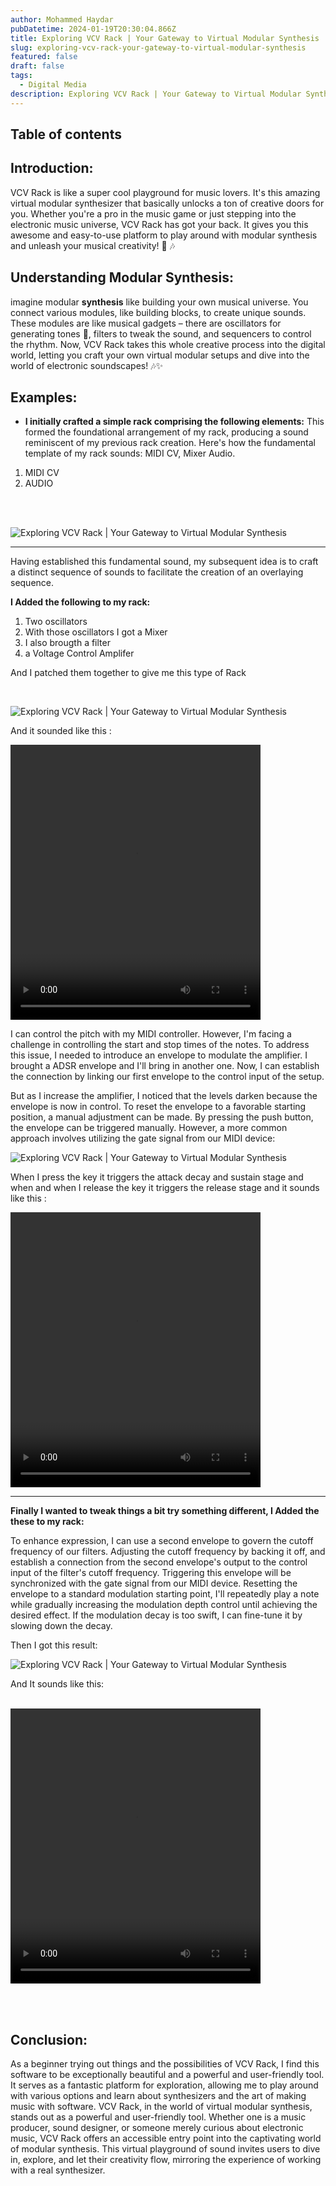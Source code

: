 ```yaml
---
author: Mohammed Haydar
pubDatetime: 2024-01-19T20:30:04.866Z
title: Exploring VCV Rack | Your Gateway to Virtual Modular Synthesis
slug: exploring-vcv-rack-your-gateway-to-virtual-modular-synthesis
featured: false
draft: false
tags:
  - Digital Media
description: Exploring VCV Rack | Your Gateway to Virtual Modular Synthesis
---
```


## Table of contents

## Introduction:

VCV Rack is like a super cool playground for music lovers. It's this amazing virtual modular synthesizer that basically unlocks a ton of creative doors for you. Whether you're a pro in the music game or just stepping into the electronic music universe, VCV Rack has got your back. It gives you this awesome and easy-to-use platform to play around with modular synthesis and unleash your musical creativity! 🎹 🎶

## Understanding Modular Synthesis:

imagine modular **synthesis** like building your own musical universe. You connect various modules, like building blocks, to create unique sounds. These modules are like musical gadgets – there are oscillators for generating tones 🎵, filters to tweak the sound, and sequencers to control the rhythm. Now, VCV Rack takes this whole creative process into the digital world, letting you craft your own virtual modular setups and dive into the world of electronic soundscapes! 🎶✨

## Examples:

- **I initially crafted a simple rack comprising the following elements:**
  This formed the foundational arrangement of my rack, producing a sound reminiscent of my previous rack creation. Here's how the fundamental template of my rack sounds: MIDI CV, Mixer Audio.

1. MIDI CV
2. AUDIO

<br /><br />

![Exploring VCV Rack | Your Gateway to Virtual Modular Synthesis](./1.png)

---

Having established this fundamental sound, my subsequent idea is to craft a distinct sequence of sounds to facilitate the creation of an overlaying sequence.

**I Added the following to my rack:**

1.  Two oscillators
2.  With those oscillators I got a Mixer
3.  I also brougth a filter
4.  a Voltage Control Amplifer

And I patched them together to give me this type of Rack

<br />

![Exploring VCV Rack | Your Gateway to Virtual Modular Synthesis](./2.png)

And it sounded like this :

<video width="850" height="440" style="width: 400px" controls>
  <source src="/blogs/exploring-vcv-rack-your-gateway-to-virtual-modular-synthesis/1.mp4" type="video/mp4">
  Your browser does not support this video.
</video>

<br />

I can control the pitch with my MIDI controller. However, I'm facing a challenge in controlling the start and stop times of the notes. To address this issue, I needed to introduce an envelope to modulate the amplifier. I brought a ADSR envelope and I'll bring in another one. Now, I can establish the connection by linking our first envelope to the control input of the setup.

But as I increase the amplifier, I noticed that the levels darken because the envelope is now in control. To reset the envelope to a favorable starting position, a manual adjustment can be made. By pressing the push button, the envelope can be triggered manually. However, a more common approach involves utilizing the gate signal from our MIDI device:

![Exploring VCV Rack | Your Gateway to Virtual Modular Synthesis](./3.png)

When I press the key it triggers the attack decay and sustain stage and when and when I release the key it triggers the release stage and it sounds like this :

<video width="850" height="440" style="width: 400px" controls>
  <source src="/blogs/exploring-vcv-rack-your-gateway-to-virtual-modular-synthesis/2.mp4" type="video/mp4">
  Your browser does not support this video.
</video>

---

**Finally I wanted to tweak things a bit try something different, I Added the these to my rack:**

To enhance expression, I can use a second envelope to govern the cutoff frequency of our filters. Adjusting the cutoff frequency by backing it off, and establish a connection from the second envelope's output to the control input of the filter's cutoff frequency. Triggering this envelope will be synchronized with the gate signal from our MIDI device. Resetting the envelope to a standard modulation starting point, I'll repeatedly play a note while gradually increasing the modulation depth control until achieving the desired effect. If the modulation decay is too swift, I can fine-tune it by slowing down the decay.

Then I got this result:

![Exploring VCV Rack | Your Gateway to Virtual Modular Synthesis](./4.png)

And It sounds like this:

<br />

<video width="850" height="440" style="width: 400px" controls>
  <source src="/blogs/exploring-vcv-rack-your-gateway-to-virtual-modular-synthesis/3.mp4" type="video/mp4">
  Your browser does not support this video.
</video>

<br /><br />

## Conclusion:

As a beginner trying out things and the possibilities of VCV Rack, I find this software to be exceptionally beautiful and a powerful and user-friendly tool. It serves as a fantastic platform for exploration, allowing me to play around with various options and learn about synthesizers and the art of making music with software. VCV Rack, in the world of virtual modular synthesis, stands out as a powerful and user-friendly tool. Whether one is a music producer, sound designer, or someone merely curious about electronic music, VCV Rack offers an accessible entry point into the captivating world of modular synthesis. This virtual playground of sound invites users to dive in, explore, and let their creativity flow, mirroring the experience of working with a real synthesizer.
